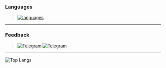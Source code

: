 ### Languages
> [![languages](https://skillicons.dev/icons?i=c,cpp,rust,python)](https://github.com/reslaid)

---

### Feedback
> [![Telegram](https://img.shields.io/badge/Telegram:-white.svg)](https://t.me/kxrnel32)
[![Telegram](https://img.icons8.com/fluency/20/000000/telegram-app.png)](https://t.me/kxrnel32)

---

![Top Langs](https://github-readme-stats.vercel.app/api/top-langs/?username=reslaid&show_icons=true&theme=darcula&border_radius=30&hide_border=true&hide_title=true&hide_progress=false&langs_count=4) 
